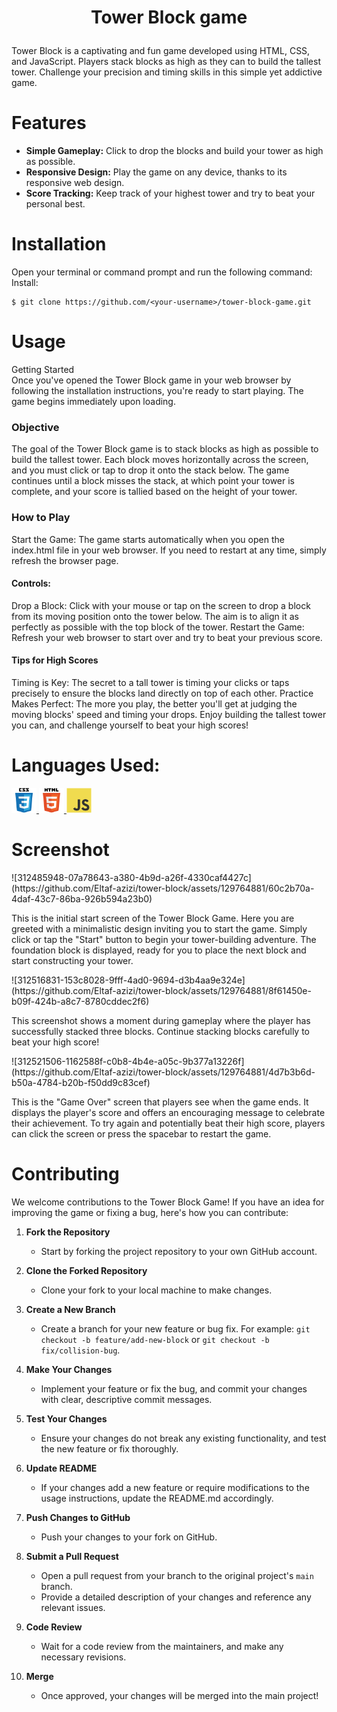 # <p align="center">Tower Block game</p>
<p>Tower Block is a captivating and fun game developed using HTML, CSS, and JavaScript. Players stack blocks as high as they can to build the tallest tower. Challenge your precision and timing skills in this simple yet addictive game.</p>

<h1>Features</h1>

- **Simple Gameplay:** Click to drop the blocks and build your tower as high as possible.<br>
- **Responsive Design:** Play the game on any device, thanks to its responsive web design.<br>
- **Score Tracking:** Keep track of your highest tower and try to beat your personal best.<br>
<h1>Installation</h1>
Open your terminal or command prompt and run the following command:
<br>
Install:

    $ git clone https://github.com/<your-username>/tower-block-game.git
    
<h1>Usage</h1>

Getting Started
<br>
Once you've opened the Tower Block game in your web browser by following the installation instructions, you're ready to start playing. The game begins immediately upon loading.

<h3>Objective</h3>
The goal of the Tower Block game is to stack blocks as high as possible to build the tallest tower. Each block moves horizontally across the screen, and you must click or tap to drop it onto the stack below. The game continues until a block misses the stack, at which point your tower is complete, and your score is tallied based on the height of your tower.

<h3>How to Play</h3>
Start the Game: The game starts automatically when you open the index.html file in your web browser. If you need to restart at any time, simply refresh the browser page.
<h4>Controls:</h4>
Drop a Block: Click with your mouse or tap on the screen to drop a block from its moving position onto the tower below. The aim is to align it as perfectly as possible with the top block of the tower.
Restart the Game: Refresh your web browser to start over and try to beat your previous score.
<h4>Tips for High Scores</h4>
Timing is Key: The secret to a tall tower is timing your clicks or taps precisely to ensure the blocks land directly on top of each other.
Practice Makes Perfect: The more you play, the better you'll get at judging the moving blocks' speed and timing your drops.
Enjoy building the tallest tower you can, and challenge yourself to beat your high scores!
<h1>Languages Used:</h1>
<p align="left"> <a href="https://www.w3schools.com/css/" target="_blank" rel="noreferrer"> <img src="https://raw.githubusercontent.com/devicons/devicon/master/icons/css3/css3-original-wordmark.svg" alt="css3" width="40" height="40"/> </a> <a href="https://www.w3.org/html/" target="_blank" rel="noreferrer"> <img src="https://raw.githubusercontent.com/devicons/devicon/master/icons/html5/html5-original-wordmark.svg" alt="html5" width="40" height="40"/> </a> <a href="https://developer.mozilla.org/en-US/docs/Web/JavaScript" target="_blank" rel="noreferrer"> <img src="https://raw.githubusercontent.com/devicons/devicon/master/icons/javascript/javascript-original.svg" alt="javascript" width="40" height="40"/> </a> </p>
<h1>Screenshot</h1>
![312485948-07a78643-a380-4b9d-a26f-4330caf4427c](https://github.com/Eltaf-azizi/tower-block/assets/129764881/60c2b70a-4daf-43c7-86ba-926b594a23b0)
<p>This is the initial start screen of the Tower Block Game. Here you are greeted with a minimalistic design inviting you to start the game. Simply click or tap the "Start" button to begin your tower-building adventure. The foundation block is displayed, ready for you to place the next block and start constructing your tower.</p>
![312516831-153c8028-9fff-4ad0-9694-d3b4aa9e324e](https://github.com/Eltaf-azizi/tower-block/assets/129764881/8f61450e-b09f-424b-a8c7-8780cddec2f6)
<p>This screenshot shows a moment during gameplay where the player has successfully stacked three blocks. Continue stacking blocks carefully to beat your high score!</p>
![312521506-1162588f-c0b8-4b4e-a05c-9b377a13226f](https://github.com/Eltaf-azizi/tower-block/assets/129764881/4d7b3b6d-b50a-4784-b20b-f50dd9c83cef)<p>This is the "Game Over" screen that players see when the game ends. It displays the player's score and offers an encouraging message to celebrate their achievement. To try again and potentially beat their high score, players can click the screen or press the spacebar to restart the game.</p>
<h1>Contributing</h1>

We welcome contributions to the Tower Block Game! If you have an idea for improving the game or fixing a bug, here's how you can contribute:

1. **Fork the Repository**
   - Start by forking the project repository to your own GitHub account.

2. **Clone the Forked Repository**
   - Clone your fork to your local machine to make changes.

3. **Create a New Branch**
   - Create a branch for your new feature or bug fix. For example: `git checkout -b feature/add-new-block` or `git checkout -b fix/collision-bug`.

4. **Make Your Changes**
   - Implement your feature or fix the bug, and commit your changes with clear, descriptive commit messages.

5. **Test Your Changes**
   - Ensure your changes do not break any existing functionality, and test the new feature or fix thoroughly.

6. **Update README**
   - If your changes add a new feature or require modifications to the usage instructions, update the README.md accordingly.

7. **Push Changes to GitHub**
   - Push your changes to your fork on GitHub.

8. **Submit a Pull Request**
   - Open a pull request from your branch to the original project's `main` branch.
   - Provide a detailed description of your changes and reference any relevant issues.

9. **Code Review**
   - Wait for a code review from the maintainers, and make any necessary revisions.

10. **Merge**
    - Once approved, your changes will be merged into the main project!


